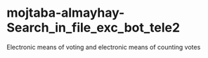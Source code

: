 # mojtaba-almayhay-Search_in_file_exc_bot_tele2
Electronic means of voting and electronic means of counting votes
